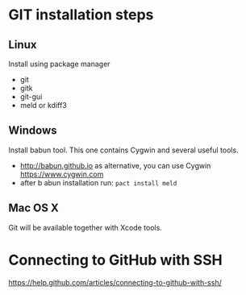 # GIT installation steps

## Linux
Install using package manager
- git
- gitk
- git-gui
- meld or kdiff3
## Windows
Install babun tool. This one contains Cygwin and several useful tools.
- http://babun.github.io
as alternative, you can use Cygwin https://www.cygwin.com 
- after b abun installation run:
`pact install meld`

## Mac OS X
Git will be available together with Xcode tools.

# Connecting to GitHub with SSH

https://help.github.com/articles/connecting-to-github-with-ssh/